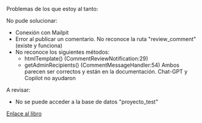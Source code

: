 Problemas de los que estoy al tanto:

No pude solucionar:
  - Conexión con Mailpit
  - Error al publicar un comentario. No reconoce la ruta "review_comment" (existe y funciona)
  - No reconoce los siguientes métodos:
    - htmlTemplate() (CommentReviewNotification:29)
    - getAdminRecipients() (CommentMessageHandler:54)
    Ambos parecen ser correctos y están en la documentación. Chat-GPT y Copilot no ayudaron

A revisar:
  - No se puede acceder a la base de datos "proyecto_test"

<a href="https://symfony.com/doc/6.4/the-fast-track/en/index.html">Enlace al libro</a>
